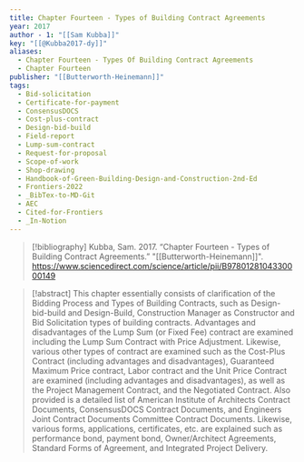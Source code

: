 ```yaml
---
title: Chapter Fourteen - Types of Building Contract Agreements
year: 2017
author - 1: "[[Sam Kubba]]"
key: "[[@Kubba2017-dy]]"
aliases:
  - Chapter Fourteen - Types Of Building Contract Agreements
  - Chapter Fourteen
publisher: "[[Butterworth-Heinemann]]"
tags:
  - Bid-solicitation
  - Certificate-for-payment
  - ConsensusDOCS
  - Cost-plus-contract
  - Design-bid-build
  - Field-report
  - Lump-sum-contract
  - Request-for-proposal
  - Scope-of-work
  - Shop-drawing
  - Handbook-of-Green-Building-Design-and-Construction-2nd-Ed
  - Frontiers-2022
  - _BibTex-to-MD-Git
  - AEC
  - Cited-for-Frontiers
  - _In-Notion
---
```


> [!bibliography]
> Kubba, Sam. 2017. “Chapter Fourteen - Types of Building Contract Agreements.” "[[Butterworth-Heinemann]]". https://www.sciencedirect.com/science/article/pii/B9780128104330000149

> [!abstract]
> This chapter essentially consists of clarification of the Bidding Process and Types of Building Contracts, such as Design-bid-build and Design-Build, Construction Manager as Constructor and Bid Solicitation types of building contracts. Advantages and disadvantages of the Lump Sum (or Fixed Fee) contract are examined including the Lump Sum Contract with Price Adjustment. Likewise, various other types of contract are examined such as the Cost-Plus Contract (including advantages and disadvantages), Guaranteed Maximum Price contract, Labor contract and the Unit Price Contract are examined (including advantages and disadvantages), as well as the Project Management Contract, and the Negotiated Contract. Also provided is a detailed list of American Institute of Architects Contract Documents, ConsensusDOCS Contract Documents, and Engineers Joint Contract Documents Committee Contract Documents. Likewise, various forms, applications, certificates, etc. are explained such as performance bond, payment bond, Owner/Architect Agreements, Standard Forms of Agreement, and Integrated Project Delivery.